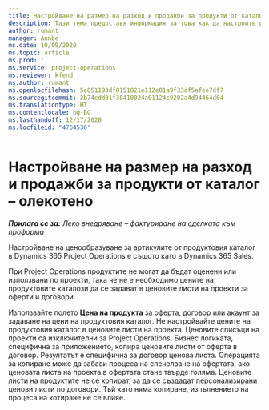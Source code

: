 ```yaml
---
title: Настройване на размер на разход и продажби за продукти от каталог – олекотено
description: Тази тема предоставя информация за това как да настроите размер на разход и продажби за елементите в продуктов каталог.
author: rumant
manager: Annbe
ms.date: 10/09/2020
ms.topic: article
ms.prod: ''
ms.service: project-operations
ms.reviewer: kfend
ms.author: rumant
ms.openlocfilehash: 5e851193df8151821e112e01a9f33df5afee7df7
ms.sourcegitcommit: 2b74edd31f38410024a01124c9202a4d94464d04
ms.translationtype: HT
ms.contentlocale: bg-BG
ms.lasthandoff: 12/17/2020
ms.locfileid: "4764536"
---
```

# <a name="set-up-cost-and-sales-rates-for-catalog-products---lite"></a>Настройване на размер на разход и продажби за продукти от каталог – олекотено

_**Прилага се за:** Леко внедряване – фактуриране на сделката към проформа_


Настройване на ценообразуване за артикулите от продуктовия каталог в Dynamics 365 Project Operations е същото като в Dynamics 365 Sales.

При Project Operations продуктите не могат да бъдат оценени или използвани по проекти, така че не е необходимо цените на продуктовите каталози да се задават в ценовите листи на проекти за оферти и договори.

Използвайте полето **Цена на продукта** за оферта, договор или акаунт за задаване на цени на продуктовия каталог. Не настройвайте цените на продуктовия каталог в ценовите листи на проекта. Ценовите списъци на проекти са изключителни за Project Operations. Бизнес логиката, специфична за приложението, копира ценовите листи от оферта в договор. Резултатът е специфична за договор ценова листа. Операцията за копиране може да забави процеса на спечелване на офертата, ако ценовата листа на проекта в офертата стане твърде голяма. Ценовите листи на продуктите не се копират, за да се създадат персонализирани ценови листи по договори. Тъй като няма копиране, изпълнението на процеса на котиране не се влияе.
